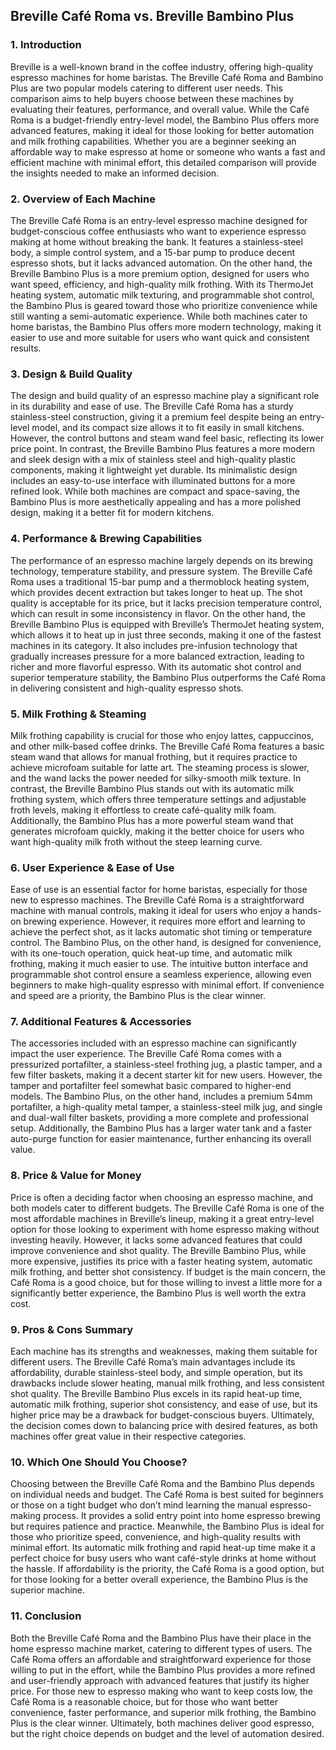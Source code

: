<h2>Breville Caf&eacute; Roma vs. Breville Bambino Plus</h2>
<h3><strong>1. Introduction</strong></h3>
<p>Breville is a well-known brand in the coffee industry, offering high-quality espresso machines for home baristas. The Breville Caf&eacute; Roma and Bambino Plus are two popular models catering to different user needs. This comparison aims to help buyers choose between these machines by evaluating their features, performance, and overall value. While the Caf&eacute; Roma is a budget-friendly entry-level model, the Bambino Plus offers more advanced features, making it ideal for those looking for better automation and milk frothing capabilities. Whether you are a beginner seeking an affordable way to make espresso at home or someone who wants a fast and efficient machine with minimal effort, this detailed comparison will provide the insights needed to make an informed decision.</p>
<h3><strong>2. Overview of Each Machine</strong></h3>
<p>The Breville Caf&eacute; Roma is an entry-level espresso machine designed for budget-conscious coffee enthusiasts who want to experience espresso making at home without breaking the bank. It features a stainless-steel body, a simple control system, and a 15-bar pump to produce decent espresso shots, but it lacks advanced automation. On the other hand, the Breville Bambino Plus is a more premium option, designed for users who want speed, efficiency, and high-quality milk frothing. With its ThermoJet heating system, automatic milk texturing, and programmable shot control, the Bambino Plus is geared toward those who prioritize convenience while still wanting a semi-automatic experience. While both machines cater to home baristas, the Bambino Plus offers more modern technology, making it easier to use and more suitable for users who want quick and consistent results.</p>
<h3><strong>3. Design &amp; Build Quality</strong></h3>
<p>The design and build quality of an espresso machine play a significant role in its durability and ease of use. The Breville Caf&eacute; Roma has a sturdy stainless-steel construction, giving it a premium feel despite being an entry-level model, and its compact size allows it to fit easily in small kitchens. However, the control buttons and steam wand feel basic, reflecting its lower price point. In contrast, the Breville Bambino Plus features a more modern and sleek design with a mix of stainless steel and high-quality plastic components, making it lightweight yet durable. Its minimalistic design includes an easy-to-use interface with illuminated buttons for a more refined look. While both machines are compact and space-saving, the Bambino Plus is more aesthetically appealing and has a more polished design, making it a better fit for modern kitchens.</p>
<h3><strong>4. Performance &amp; Brewing Capabilities</strong></h3>
<p>The performance of an espresso machine largely depends on its brewing technology, temperature stability, and pressure system. The Breville Caf&eacute; Roma uses a traditional 15-bar pump and a thermoblock heating system, which provides decent extraction but takes longer to heat up. The shot quality is acceptable for its price, but it lacks precision temperature control, which can result in some inconsistency in flavor. On the other hand, the Breville Bambino Plus is equipped with Breville&rsquo;s ThermoJet heating system, which allows it to heat up in just three seconds, making it one of the fastest machines in its category. It also includes pre-infusion technology that gradually increases pressure for a more balanced extraction, leading to richer and more flavorful espresso. With its automatic shot control and superior temperature stability, the Bambino Plus outperforms the Caf&eacute; Roma in delivering consistent and high-quality espresso shots.</p>
<h3><strong>5. Milk Frothing &amp; Steaming</strong></h3>
<p>Milk frothing capability is crucial for those who enjoy lattes, cappuccinos, and other milk-based coffee drinks. The Breville Caf&eacute; Roma features a basic steam wand that allows for manual frothing, but it requires practice to achieve microfoam suitable for latte art. The steaming process is slower, and the wand lacks the power needed for silky-smooth milk texture. In contrast, the Breville Bambino Plus stands out with its automatic milk frothing system, which offers three temperature settings and adjustable froth levels, making it effortless to create caf&eacute;-quality milk foam. Additionally, the Bambino Plus has a more powerful steam wand that generates microfoam quickly, making it the better choice for users who want high-quality milk froth without the steep learning curve.</p>
<h3><strong>6. User Experience &amp; Ease of Use</strong></h3>
<p>Ease of use is an essential factor for home baristas, especially for those new to espresso machines. The Breville Caf&eacute; Roma is a straightforward machine with manual controls, making it ideal for users who enjoy a hands-on brewing experience. However, it requires more effort and learning to achieve the perfect shot, as it lacks automatic shot timing or temperature control. The Bambino Plus, on the other hand, is designed for convenience, with its one-touch operation, quick heat-up time, and automatic milk frothing, making it much easier to use. The intuitive button interface and programmable shot control ensure a seamless experience, allowing even beginners to make high-quality espresso with minimal effort. If convenience and speed are a priority, the Bambino Plus is the clear winner.</p>
<h3><strong>7. Additional Features &amp; Accessories</strong></h3>
<p>The accessories included with an espresso machine can significantly impact the user experience. The Breville Caf&eacute; Roma comes with a pressurized portafilter, a stainless-steel frothing jug, a plastic tamper, and a few filter baskets, making it a decent starter kit for new users. However, the tamper and portafilter feel somewhat basic compared to higher-end models. The Bambino Plus, on the other hand, includes a premium 54mm portafilter, a high-quality metal tamper, a stainless-steel milk jug, and single and dual-wall filter baskets, providing a more complete and professional setup. Additionally, the Bambino Plus has a larger water tank and a faster auto-purge function for easier maintenance, further enhancing its overall value.</p>
<h3><strong>8. Price &amp; Value for Money</strong></h3>
<p>Price is often a deciding factor when choosing an espresso machine, and both models cater to different budgets. The Breville Caf&eacute; Roma is one of the most affordable machines in Breville&rsquo;s lineup, making it a great entry-level option for those looking to experiment with home espresso making without investing heavily. However, it lacks some advanced features that could improve convenience and shot quality. The Breville Bambino Plus, while more expensive, justifies its price with a faster heating system, automatic milk frothing, and better shot consistency. If budget is the main concern, the Caf&eacute; Roma is a good choice, but for those willing to invest a little more for a significantly better experience, the Bambino Plus is well worth the extra cost.</p>
<h3><strong>9. Pros &amp; Cons Summary</strong></h3>
<p>Each machine has its strengths and weaknesses, making them suitable for different users. The Breville Caf&eacute; Roma&rsquo;s main advantages include its affordability, durable stainless-steel body, and simple operation, but its drawbacks include slower heating, manual milk frothing, and less consistent shot quality. The Breville Bambino Plus excels in its rapid heat-up time, automatic milk frothing, superior shot consistency, and ease of use, but its higher price may be a drawback for budget-conscious buyers. Ultimately, the decision comes down to balancing price with desired features, as both machines offer great value in their respective categories.</p>
<h3><strong>10. Which One Should You Choose?</strong></h3>
<p>Choosing between the Breville Caf&eacute; Roma and the Bambino Plus depends on individual needs and budget. The Caf&eacute; Roma is best suited for beginners or those on a tight budget who don&rsquo;t mind learning the manual espresso-making process. It provides a solid entry point into home espresso brewing but requires patience and practice. Meanwhile, the Bambino Plus is ideal for those who prioritize speed, convenience, and high-quality results with minimal effort. Its automatic milk frothing and rapid heat-up time make it a perfect choice for busy users who want caf&eacute;-style drinks at home without the hassle. If affordability is the priority, the Caf&eacute; Roma is a good option, but for those looking for a better overall experience, the Bambino Plus is the superior machine.</p>
<h3><strong>11. Conclusion</strong></h3>
<p>Both the Breville Caf&eacute; Roma and the Bambino Plus have their place in the home espresso machine market, catering to different types of users. The Caf&eacute; Roma offers an affordable and straightforward experience for those willing to put in the effort, while the Bambino Plus provides a more refined and user-friendly approach with advanced features that justify its higher price. For those new to espresso making who want to keep costs low, the Caf&eacute; Roma is a reasonable choice, but for those who want better convenience, faster performance, and superior milk frothing, the Bambino Plus is the clear winner. Ultimately, both machines deliver good espresso, but the right choice depends on budget and the level of automation desired.</p>
